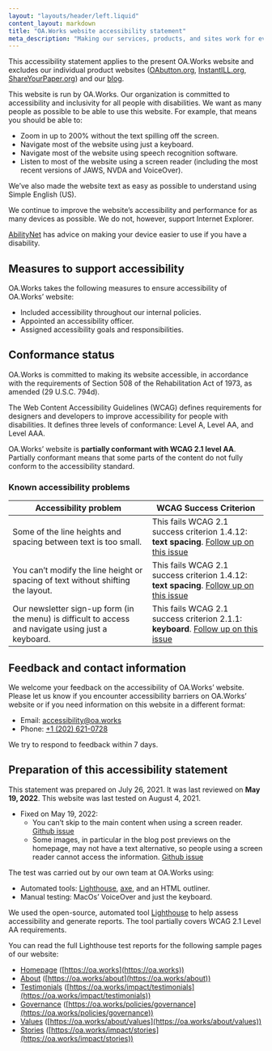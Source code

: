 ```yaml
---
layout: "layouts/header/left.liquid"
content_layout: markdown
title: "OA.Works website accessibility statement"
meta_description: "Making our services, products, and sites work for everyone."
---
```


This accessibility statement applies to the present OA.Works website and excludes our individual product websites ([OAbutton.org](https://oabutton.org), [InstantILL.org](https://instantill.org), [ShareYourPaper.org](https://shareyourpaper.org)) and our [blog](https://blog.oa.works/).

This website is run by OA.Works. Our organization is committed to accessibility and inclusivity for all people with disabilities. We want as many people as possible to be able to use this website. For example, that means you should be able to:

- Zoom in up to 200% without the text spilling off the screen.
- Navigate most of the website using just a keyboard.
- Navigate most of the website using speech recognition software.
- Listen to most of the website using a screen reader (including the most recent versions of JAWS, NVDA and VoiceOver).

We’ve also made the website text as easy as possible to understand using Simple English (US).

We continue to improve the website’s accessibility and performance for as many devices as possible. We do not, however, support Internet Explorer.

[AbilityNet](https://mcmw.abilitynet.org.uk/) has advice on making your device easier to use if you have a disability.

## Measures to support accessibility

OA.Works takes the following measures to ensure accessibility of OA.Works’ website:

- Included accessibility throughout our internal policies.
- Appointed an accessibility officer.
- Assigned accessibility goals and responsibilities.

## Conformance status

OA.Works is committed to making its website accessible, in accordance with the requirements of Section 508 of the Rehabilitation Act of 1973, as amended (29 U.S.C. 794d).

The Web Content Accessibility Guidelines (WCAG) defines requirements for designers and developers to improve accessibility for people with disabilities. It defines three levels of conformance: Level A, Level AA, and Level AAA.

OA.Works’ website is **partially conformant with WCAG 2.1 level AA**. Partially conformant means that some parts of the content do not fully conform to the accessibility standard.

### Known accessibility problems

| Accessibility problem                                                                                                                                                 | WCAG Success Criterion                                                                                                                        |
|-----------------------------------------------------------------------------------------------------------------------------------------------------------------------|-----------------------------------------------------------------------------------------------------------------------------------------------|
| Some of the line heights and spacing between text is too small.                                                                                                       | This fails WCAG 2.1 success criterion 1.4.12:  **text spacing**.  [Follow up on this issue](https://github.com/oaworks/oa-works/issues/124)   |
| You can’t modify the line height or spacing of text without shifting the layout.                                                                                      | This fails WCAG 2.1 success criterion 1.4.12: **text spacing**.  [Follow up on this issue](https://github.com/oaworks/oa-works/issues/125)    |
| Our newsletter sign-up form (in the menu) is difficult to access and navigate using just a keyboard.                                                                  | This fails WCAG 2.1 success criterion 2.1.1: **keyboard**.  [Follow up on this issue](https://github.com/oaworks/oa-works/issues/127)         |

## Feedback and contact information

We welcome your feedback on the accessibility of OA.Works’ website. Please let us know if you encounter accessibility barriers on OA.Works’ website or if you need information on this website in a different format:

- Email: [accessibility@oa.works](mailto:accessibility@oa.works)
- Phone: [+1 (202) 621-0728](tel:+12026210728)

We try to respond to feedback within 7 days.

## Preparation of this accessibility statement

This statement was prepared on July 26, 2021. It was last reviewed on **May 19, 2022**. This website was last tested on August 4, 2021.

- Fixed on May 19, 2022:
   - You can’t skip to the main content when using a screen reader. [Github issue](https://github.com/oaworks/oa-works/issues/126)
   - Some images, in particular in the blog post previews on the homepage, may not have a text alternative, so people using a screen reader cannot access the information. [Github issue](https://github.com/oaworks/oa-works/issues/128) 

The test was carried out by our own team at OA.Works using:

- Automated tools: [Lighthouse](https://developers.google.com/web/tools/lighthouse/), [axe](https://www.deque.com/axe/), and an HTML outliner.
- Manual testing: MacOs’ VoiceOver and just the keyboard.

We used the open-source, automated tool [Lighthouse](https://developers.google.com/web/tools/lighthouse/) to help assess accessibility and generate reports. The tool partially covers WCAG 2.1 Level AA requirements.

You can read the full Lighthouse test reports for the following sample pages of our website:

- [Homepage](https://lighthouse-dot-webdotdevsite.appspot.com//lh/html?url=https%3A%2F%2Foa.works%2F) ([https://oa.works](https://oa.works))
- [About](https://lighthouse-dot-webdotdevsite.appspot.com//lh/html?url=https%3A%2F%2Foa.works%2Fabout%2F) ([https://oa.works/about](https://oa.works/about))
- [Testimonials](https://lighthouse-dot-webdotdevsite.appspot.com//lh/html?url=https%3A%2F%2Foa.works%2Fimpact%2Ftestimonials%2F) ([https://oa.works/impact/testimonials](https://oa.works/impact/testimonials))
- [Governance](https://lighthouse-dot-webdotdevsite.appspot.com//lh/html?url=https%3A%2F%2Foa.works%2Fpolicies%2Fgovernance%2F) ([https://oa.works/policies/governance](https://oa.works/policies/governance))
- [Values](https://lighthouse-dot-webdotdevsite.appspot.com//lh/html?url=https%3A%2F%2Foa.works%2Fabout%2Fvalues) ([https://oa.works/about/values](https://oa.works/about/values))
- [Stories](https://lighthouse-dot-webdotdevsite.appspot.com//lh/html?url=https%3A%2F%2Foa.works%2Fimpact%2Fstories%2F) ([https://oa.works/impact/stories](https://oa.works/impact/stories))
